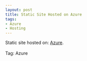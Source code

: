 ```yaml
---
layout: post
title: Static Site Hosted on Azure
tags:
- Azure
- Hosting
---
```


Static site hosted on: <a href="https://black-field-0e4be4403.5.azurestaticapps.net/">Azure</a>.<br><br>
Tag: Azure